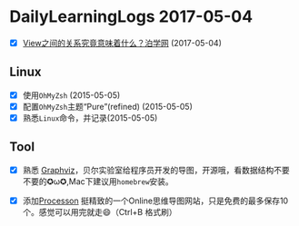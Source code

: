 
# DailyLearningLogs  2017-05-04


- [x] [View之间的关系究竟意味着什么？泊学网](https://boxueio.com/series/ios-101/ebook/110) (2017-05-04)


## Linux

- [x] 使用`OhMyZsh` (2015-05-05)
- [x] 配置`OhMyZsh`主题“Pure”(refined) (2015-05-05)
- [x] 熟悉`Linux`命令，并记录(2015-05-05)

## Tool

- [x] 熟悉 [Graphviz](http://www.graphviz.org/)，贝尔实验室给程序员开发的导图，开源哦，看数据结构不要不要的✪ω✪,Mac下建议用`homebrew`安装。
- [x] 添加[Processon](https://www.processon.com/diagrams) 挺精致的一个Online思维导图网站，只是免费的最多保存10个。感觉可以用完就走😄（Ctrl+B 格式刷）


